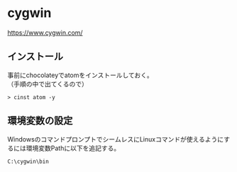 # cygwin

https://www.cygwin.com/

## インストール

事前にchocolateyでatomをインストールしておく。  
（手順の中で出てくるので）
```
> cinst atom -y
```

## 環境変数の設定

WindowsのコマンドプロンプトでシームレスにLinuxコマンドが使えるようにするには環境変数Pathに以下を追記する。  
```
C:\cygwin\bin
```
